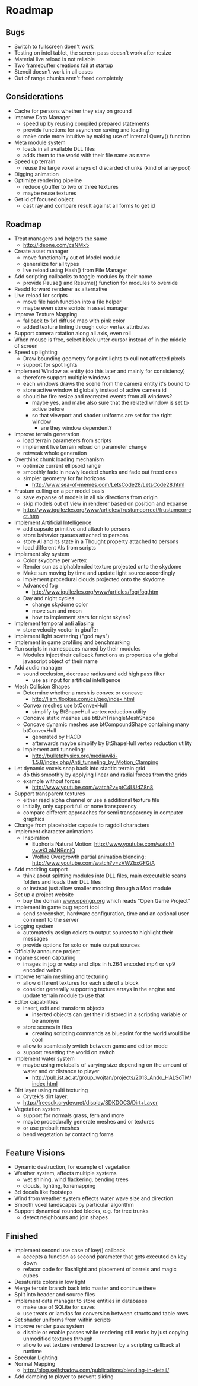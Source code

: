 Roadmap
=======

Bugs
----
- Switch to fullscreen doen't work
- Testing on intel tablet, the screen pass doesn't work after resize
- Material live reload is not reliable
- Two framebuffer creations fail at startup
- Stencil doesn't work in all cases
- Out of range chunks aren't freed completely

Considerations
--------------
- Cache for persons whether they stay on ground
- Improve Data Manager
	- speed up by reusing compiled prepared statements
	- provide functions for asynchron saving and loading
	- make code more intuitive by making use of internal Query() function
- Meta module system
	- loads in all available DLL files
	- adds them to the world with their file name as name
- Speed up terrain
	- reuse the large voxel arrays of discarded chunks (kind of array pool)
- Digging animation
- Optimize rendering pipeline
	- reduce gbuffer to two or three textures
	- maybe reuse textures
- Get id of focused object
	- cast ray and compare result against all forms to get id

Roadmap
-------
- Treat managers and helpers the same
	- http://ideone.com/csNMx5
- Create asset manager
	- move functionality out of Model module
	- generalize for all types
	- live reload using Hash() from File Manager
- Add scripting callbacks to toggle modules by their name
	- provide Pause() and Resume() function for modules to override
- Readd forward renderer as alternative
- Live reload for scripts
	- move file hash function into a file helper
	- maybe even store scripts in asset manager
- Improve Texture Mapping
	- fallback to 1x1 diffuse map with pink color
	- added texture tinting through color vertex attributes
- Support camera rotation along all axis, even roll
- When mouse is free, select block unter cursor instead of in the middle of screen
- Speed up lighting
	- Draw bounding geometry for point lights to cull not affected pixels
	- support for spot lights
- Implement Window as entity (do this later and mainly for consistency)
	- therefore support multiple windows
	- each windows draws the scene from the camera entity it's bound to
	- store active window id globally instead of active camera id
	- should be fire resize and recreated events from all windows?
		- maybe yes, and make also sure that the related window is set to active before
		- so that viewport and shader uniforms are set for the right window
			- are they window dependent?
- Improve terrain generation
	- load terrain parameters from scripts
	- implement live terrain reload on parameter change
	- retweak whole generation
- Overthink chunk loading mechanism
	- optimize current ellipsoid range
	- smoothly fade in newly loaded chunks and fade out freed ones
	- simpler geometry for far horizons
		- http://www.sea-of-memes.com/LetsCode28/LetsCode28.html
- Frustum culling on a per model basis
	- save expanse of models in all six directions from origin
	- skip models out of view in renderer based on position and expanse
	- http://www.iquilezles.org/www/articles/frustumcorrect/frustumcorrect.htm
- Implement Artificial Intelligence
	- add capsule primitive and attach to persons
	- store bahavior queues attached to persons
	- store AI and its state in a Thought property attached to persons
	- load different AIs from scripts
- Implement sky system
	- Color skydome per vertex
	- Render sun as alphablended texture projected onto the skydome
	- Make sun moving by time and update light source accordingly
	- Implement procedural clouds projected onto the skydome
	- Advanced fog
		- http://www.iquilezles.org/www/articles/fog/fog.htm
	- Day and night cycles
		- change skydome color
		- move sun and moon
		- how to implement stars for night skyies?
- Implement temporal anti aliasing
	- store velocity vector in gbuffer
- Implement light scattering ("god rays")
- Implement in game profiling and benchmarking
- Run scripts in namespaces named by their modules
	- Modules inject their callback functions as properties of a global javascript object of their name
- Add audio manager
	- sound occlusion, decrease radius and add high pass filter
		- use as input for artificial intelligence
- Mesh Collision Shapes
	- Determine whether a mesh is convex or concave
		- http://liam.flookes.com/cs/geo/index.html
	- Convex meshes use btConvexHull
		- simplify by BtShapeHull vertex reduction utility
	- Concave static meshes use btBvhTriangleMeshShape
	- Concave dynamic meshes use btCompoundShape containing many btConvexHull
		- generated by HACD
		- afterwards maybe simplify by BtShapeHull vertex reduction utility
	- Implement anti tunneling:
		- http://bulletphysics.org/mediawiki-1.5.8/index.php/Anti_tunneling_by_Motion_Clamping
- Let dynamic voxels snap back into stadtic terrain grid
	- do this smoothly by applying linear and radial forces from the grids
	- example without forces
		- http://www.youtube.com/watch?v=ptC4LUdZ8n8
- Support transparent textures
	- either read alpha channel or use a additional texture file
	- initially, only support full or none transparency
	- compare different approaches for semi transparency in computer graphics
- Change from placeholder capsule to ragdoll characters
- Implement character animations
	- Inspiration
		- Euphoria Natural Motion: http://www.youtube.com/watch?v=wKLaMN9dnjQ
		- Wolfire Overgrowth partial animation blending: http://www.youtube.com/watch?v=zVWZbxGFGiA
- Add modding support
	- think about splitting modules into DLL files, main executable scans folders and loads their DLL files
	- or instead just allow smaller modding through a Mod module
- Set up a project website
	- buy the domain www.opengp.org which reads "Open Game Project"
- Implement in game bug report tool
	- send screenshot, hardware configuration, time and an optional user comment to the server
- Logging system
	- automatedly assign colors to output sources to highlight their messages
	- provide options for solo or mute output sources
- Officially announce project
- Ingame screen capturing
	- images in jpg or webp and clips in h.264 encoded mp4 or vp9 encoded webm
- Improve terrain meshing and texturing
	- allow different textures for each side of a block
	- consider generally supporting texture arrays in the engine and update terrain module to use that
- Editor capabilities
	- insert, edit and transform objects
		- inserted objects can get their id stored in a scripting variable or be anonym
	- store scenes in files
		- creating scripting commands as blueprint for the world would be cool
	- allow to seamlessly switch between game and editor mode
	- support resetting the world on switch
- Implement water system
	- maybe using metaballs of varying size depending on the amount of water and or distance to player
		- http://pub.ist.ac.at/group_wojtan/projects/2013_Ando_HALSoTM/index.html
- Dirt layer using multi texturing
	- Crytek's dirt layer:
	- http://freesdk.crydev.net/display/SDKDOC3/Dirt+Layer
- Vegetation system
	- support for normals grass, fern and more
	- maybe procedurally generate meshes and or textures
	- or use prebuilt meshes
	- bend vegetation by contacting forms

Feature Visions
---------------
- Dynamic destruction, for example of vegetation
- Weather system, affects multiple systems
	- wet shining, wind flackering, bending trees
	- clouds, lighting, tonemapping
- 3d decals like footsteps
- Wind from weather system effects water wave size and direction
- Smooth voxel landscapes by particular algorithm
- Support dynamical rounded blocks, e.g. for tree trunks
	- detect neighbours and join shapes

Finished
--------
- Implement second use case of key() callback
	- accepts a function as second parameter that gets executed on key down
	- refacor code for flashlight and placement of barrels and magic cubes
- Desaturate colors in low light
- Merge terrain branch back into master and continue there
- Split into header and source files
- Implement data manager to store entities in databases
	- make use of SQLite for saves
	- use treats or lamdas for conversion between structs and table rows
- Set shader uniforms from within scripts
- Improve render pass system
	- disable or enable passes while rendering still works by just copying unmodified textures through
	- allow to set texture rendered to screen by a scripting callback at runtime
- Specular Lighting
- Normal Mapping
	- http://blog.selfshadow.com/publications/blending-in-detail/
- Add damping to player to prevent sliding
